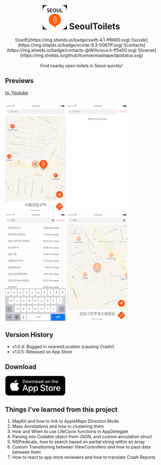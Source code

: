 # <center> ![Icon](Resources/SeoulToiletsIcons/icon_40pt@2x.png) SeoulToilets </center>

<center>
![swift](https://img.shields.io/badge/swift-4.1-ff6600.svg)
![xcode](https://img.shields.io/badge/xcode-9.3-0087ff.svg)
![contacts](https://img.shields.io/badge/contacts-@Willicious.k-ff5a00.svg)
![license](https://img.shields.io/github/license/mashape/apistatus.svg) <br><br>
Find nearby open toilets in Seoul quickly!
</center>

## Previews
[to: Youtube](https://youtu.be/ulOin1p9VVU) <br><br>

![shot1](ScreenShots/p55-1-resize.png)
![shot2](ScreenShots/p55-2-resize.png)
![shot3](ScreenShots/p55-3-resize.png)
![shot4](ScreenShots/p55-4-resize.png)


## Version History
- v1.0.4: Bugged in nearestLocation (causing Crash!)
- v1.0.5: Released on App Store

## Download
<a href="https://itunes.apple.com/us/app/seoultoilets/id1394390892?l=ko&ls=1&mt=8"> ![Available](Resources/Download_on_the_App_Store_Badge_US-UK_blk_092917.png)
</a>


## Things I've learned from this project
1. MapKit and how to link to AppleMaps Direction Mode
2. Mass Annotations and how to clustering them
3. How and When to use LifeCycle functions in AppDelegate
4. Parsing into Codable object from JSON, and custom annotation struct
5. NSPredicate, how to search based on partial string within an array
6. Custom Transitioning between ViewControllers and how to pass data between them
7. How to react to app store reviewers and how to translate Crash Reports

